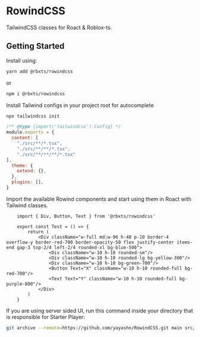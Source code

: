 # RowindCSS
TailwindCSS classes for Roact & Roblox-ts.

## Getting Started
Install using:
```bash
yarn add @rbxts/rowindcss
```
or
```bash
npm i @rbxts/rowindcss
```

Install Tailwind configs in your project root for autocomplete
```bash
npx tailwindcss init
```

```js
/** @type {import('tailwindcss').Config} */
module.exports = {
  content: [
    "./src/**/*.tsx",
    "./src/**/**/*.tsx",
    "./src/**/**/**/*.tsx"
],
  theme: {
    extend: {},
  },
  plugins: [],
}
```

Import the available Rowind components and start using them in Roact with Tailwind classes.
```tsx
    import { Div, Button, Text } from '@rbxts/rowindcss'

    export const Test = () => {
        return (
            <Div className="w-full md:w-96 h-48 p-10 border-4 overflow-y border-red-700 border-opacity-50 flex justify-center items-end gap-3 top-2/4 left-2/4 rounded-xl bg-blue-500">
                <Div className="w-10 h-10 rounded-sm"/>
                <Div className="w-10 h-10 rounded-lg bg-yellow-300"/>
                <Div className="w-10 h-10 bg-green-700"/>
                <Button Text="X" className="w-10 h-10 rounded-full bg-red-700"/>
                <Text Text="Y" className="w-10 h-10 rounded-full bg-purple-800"/>
            </Div>
        )
    }
```

If you are using server sided UI, run this command inside your directory 
that is responsible for Starter Player:
```bash
git archive --remote=https://github.com/yayashn/RowindCSS.git main src/rowindconfig | tar -x
```
